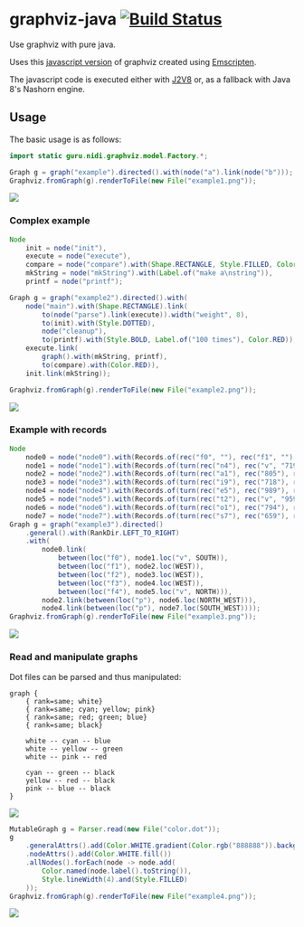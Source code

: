 # graphviz-java [![Build Status](https://travis-ci.org/nidi3/graphviz-java.svg)](https://travis-ci.org/nidi3/graphviz-java)
Use graphviz with pure java.

Uses this [javascript version](https://github.com/mdaines/viz.js) of graphviz created using 
[Emscripten](https://github.com/kripken/emscripten).

The javascript code is executed either with [J2V8](https://github.com/eclipsesource/J2V8) or, 
as a fallback with Java 8's Nashorn engine.

## Usage
The basic usage is as follows:
  
```java
import static guru.nidi.graphviz.model.Factory.*;

Graph g = graph("example").directed().with(node("a").link(node("b")));
Graphviz.fromGraph(g).renderToFile(new File("example1.png"));
```
![](https://raw.githubusercontent.com/nidi3/graphviz-java/master/example/ex1.png)

### Complex example

```java
Node
    init = node("init"),
    execute = node("execute"),
    compare = node("compare").with(Shape.RECTANGLE, Style.FILLED, Color.hsv(.7, .3, 1.0)),
    mkString = node("mkString").with(Label.of("make a\nstring")),
    printf = node("printf");

Graph g = graph("example2").directed().with(
    node("main").with(Shape.RECTANGLE).link(
        to(node("parse").link(execute)).width("weight", 8),
        to(init).with(Style.DOTTED),
        node("cleanup"),
        to(printf).with(Style.BOLD, Label.of("100 times"), Color.RED)),
    execute.link(
        graph().with(mkString, printf),
        to(compare).with(Color.RED)),
    init.link(mkString));

Graphviz.fromGraph(g).renderToFile(new File("example2.png"));
```
![](https://raw.githubusercontent.com/nidi3/graphviz-java/master/example/ex2.png)

### Example with records

```java
Node
    node0 = node("node0").with(Records.of(rec("f0", ""), rec("f1", ""), rec("f2", ""), rec("f3", ""), rec("f4", ""))),
    node1 = node("node1").with(Records.of(turn(rec("n4"), rec("v", "719"), rec("")))),
    node2 = node("node2").with(Records.of(turn(rec("a1"), rec("805"), rec("p", "")))),
    node3 = node("node3").with(Records.of(turn(rec("i9"), rec("718"), rec("")))),
    node4 = node("node4").with(Records.of(turn(rec("e5"), rec("989"), rec("p", "")))),
    node5 = node("node5").with(Records.of(turn(rec("t2"), rec("v", "959"), rec("")))),
    node6 = node("node6").with(Records.of(turn(rec("o1"), rec("794"), rec("")))),
    node7 = node("node7").with(Records.of(turn(rec("s7"), rec("659"), rec(""))));
Graph g = graph("example3").directed()
    .general().with(RankDir.LEFT_TO_RIGHT)
    .with(
        node0.link(
            between(loc("f0"), node1.loc("v", SOUTH)),
            between(loc("f1"), node2.loc(WEST)),
            between(loc("f2"), node3.loc(WEST)),
            between(loc("f3"), node4.loc(WEST)),
            between(loc("f4"), node5.loc("v", NORTH))),
        node2.link(between(loc("p"), node6.loc(NORTH_WEST))),
        node4.link(between(loc("p"), node7.loc(SOUTH_WEST))));
Graphviz.fromGraph(g).renderToFile(new File("example3.png"));
```
![](https://raw.githubusercontent.com/nidi3/graphviz-java/master/example/ex3.png)

### Read and manipulate graphs

Dot files can be parsed and thus manipulated:

```
graph {
    { rank=same; white}
    { rank=same; cyan; yellow; pink}
    { rank=same; red; green; blue}
    { rank=same; black}

    white -- cyan -- blue
    white -- yellow -- green
    white -- pink -- red

    cyan -- green -- black
    yellow -- red -- black
    pink -- blue -- black
}
```
![](https://raw.githubusercontent.com/nidi3/graphviz-java/master/example/ex4-1.png)

```java
MutableGraph g = Parser.read(new File("color.dot"));
g
    .generalAttrs().add(Color.WHITE.gradient(Color.rgb("888888")).background().angle(90))
    .nodeAttrs().add(Color.WHITE.fill())
    .allNodes().forEach(node -> node.add(
        Color.named(node.label().toString()),
        Style.lineWidth(4).and(Style.FILLED)
    ));
Graphviz.fromGraph(g).renderToFile(new File("example4.png"));
```
![](https://raw.githubusercontent.com/nidi3/graphviz-java/master/example/ex4-2.png)
